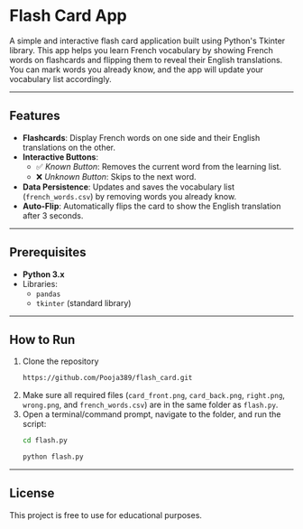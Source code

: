 ﻿# Flash Card App

A simple and interactive flash card application built using Python's Tkinter library. This app helps you learn French vocabulary by showing French words on flashcards and flipping them to reveal their English translations. You can mark words you already know, and the app will update your vocabulary list accordingly.

---

## Features

- **Flashcards**: Display French words on one side and their English translations on the other.
- **Interactive Buttons**:
  - ✅ *Known Button*: Removes the current word from the learning list.
  - ❌ *Unknown Button*: Skips to the next word.
- **Data Persistence**: Updates and saves the vocabulary list (`french_words.csv`) by removing words you already know.
- **Auto-Flip**: Automatically flips the card to show the English translation after 3 seconds.

---

## Prerequisites

- **Python 3.x**
- Libraries:
  - `pandas`
  - `tkinter` (standard library)

---

## How to Run

1. Clone the repository
   ```bash
   https://github.com/Pooja389/flash_card.git
   ```
3. Make sure all required files (`card_front.png`, `card_back.png`, `right.png`, `wrong.png`, and `french_words.csv`) are in the same 
   folder as `flash.py`.
4. Open a terminal/command prompt, navigate to the folder, and run the script:
   ```bash
   cd flash.py
   ```
   ```bash
   python flash.py
   ```
---
## License
This project is free to use for educational purposes.



